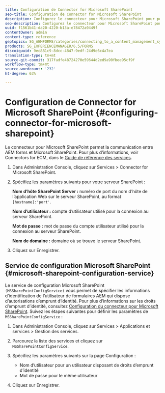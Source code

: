 ```yaml
---
title: Configuration de Connector for Microsoft SharePoint
seo-title: Configuration de Connector for Microsoft SharePoint
description: Configurez le connecteur pour Microsoft SharePoint pour permettre la communication entre AEM forms et Microsoft SharePoint.
seo-description: Configurez le connecteur pour Microsoft SharePoint pour permettre la communication entre AEM forms et Microsoft SharePoint.
uuid: f1561b41-da20-4220-b13a-e78472a9449f
contentOwner: admin
content-type: reference
geptopics: SG_AEMFORMS/categories/connecting_to_a_content_management_system
products: SG_EXPERIENCEMANAGER/6.5/FORMS
discoiquuid: 0ec881c9-8dcc-4847-9edf-24d9e6c4a7ea
translation-type: tm+mt
source-git-commit: 317fadfe48724270e59644d2ed9a90fbee95cf9f
workflow-type: tm+mt
source-wordcount: '232'
ht-degree: 63%

---
```



# Configuration de Connector for Microsoft SharePoint {#configuring-connector-for-microsoft-sharepoint}

Le connecteur pour Microsoft SharePoint permet la communication entre AEM forms et Microsoft SharePoint. Pour plus d’informations, voir Connectors for ECM, dans le [Guide de référence des services](https://www.adobe.com/go/learn_aemforms_services_63).

1. Dans Administration Console, cliquez sur Services > Connector for Microsoft SharePoint.
1. Spécifiez les paramètres suivants pour votre serveur SharePoint :

   **Nom d’hôte SharePoint Server :** numéro de port du nom d’hôte de l’application Web sur le serveur SharePoint, au format  `[hostname]:'port'`.

   **Nom d’utilisateur :** compte d’utilisateur utilisé pour la connexion au serveur SharePoint.

   **Mot de passe :** mot de passe du compte utilisateur utilisé pour la connexion au serveur SharePoint.

   **Nom de domaine :** domaine où se trouve le serveur SharePoint.

1. Cliquez sur Enregistrer.

## Service de configuration Microsoft SharePoint  {#microsoft-sharepoint-configuration-service}

Le service de configuration Microsoft SharePoint `(MSSharePointConfigService)` vous permet de spécifier les informations d’identification de l’utilisateur de formulaires AEM qui dispose d’autorisations d’emprunt d’identité. Pour plus d’informations sur les droits d’emprunt d’identité, consultez [Configuration du connecteur pour Microsoft SharePoint](https://help.adobe.com/en_US/AEMForms/6.1/SharePointConfig/index.html). Suivez les étapes suivantes pour définir les paramètres de `MSSharePointConfigService` :

1. Dans Administration Console, cliquez sur Services > Applications et services > Gestion des services.
1. Parcourez la liste des services et cliquez sur `MSSharePointConfigService`.
1. Spécifiez les paramètres suivants sur la page Configuration :

   * Nom d’utilisateur pour un utilisateur disposant de droits d’emprunt d’identité
   * Mot de passe pour le même utilisateur

1. Cliquez sur Enregistrer.


